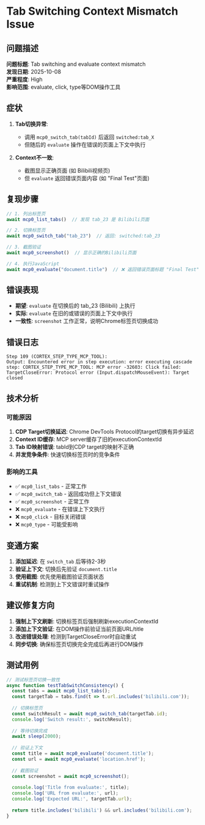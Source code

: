 # Tab Switching Context Mismatch Issue

## 问题描述

**问题标题**: Tab switching and evaluate context mismatch  
**发现日期**: 2025-10-08  
**严重程度**: High  
**影响范围**: evaluate, click, type等DOM操作工具

## 症状

1. **Tab切换异常**:
   - 调用 `mcp0_switch_tab(tabId)` 后返回 `switched:tab_X` 
   - 但随后的 `evaluate` 操作在错误的页面上下文中执行

2. **Context不一致**:
   - 截图显示正确页面 (如 Bilibili视频页)
   - 但 `evaluate` 返回错误页面内容 (如 "Final Test"页面)

## 复现步骤

```javascript
// 1. 列出标签页
await mcp0_list_tabs()  // 发现 tab_23 是 Bilibili页面

// 2. 切换标签页  
await mcp0_switch_tab("tab_23")  // 返回: switched:tab_23

// 3. 截图验证
await mcp0_screenshot()  // 显示正确的Bilibili页面

// 4. 执行JavaScript  
await mcp0_evaluate("document.title")  // ❌ 返回错误页面标题 "Final Test"
```

## 错误表现

- **期望**: `evaluate` 在切换后的 tab_23 (Bilibili) 上执行
- **实际**: `evaluate` 在旧的或错误的页面上下文中执行
- **一致性**: `screenshot` 工作正常，说明Chrome标签页切换成功

## 错误日志

```
Step 109 (CORTEX_STEP_TYPE_MCP_TOOL):
Output: Encountered error in step execution: error executing cascade step: CORTEX_STEP_TYPE_MCP_TOOL: MCP error -32603: Click failed: TargetCloseError: Protocol error (Input.dispatchMouseEvent): Target closed
```

## 技术分析

### 可能原因

1. **CDP Target切换延迟**: Chrome DevTools Protocol的target切换有异步延迟
2. **Context ID缓存**: MCP server缓存了旧的executionContextId
3. **Tab ID映射错误**: tabId到CDP target的映射不正确
4. **并发竞争条件**: 快速切换标签页时的竞争条件

### 影响的工具

- ✅ `mcp0_list_tabs` - 正常工作
- ✅ `mcp0_switch_tab` - 返回成功但上下文错误  
- ✅ `mcp0_screenshot` - 正常工作
- ❌ `mcp0_evaluate` - 在错误上下文执行
- ❌ `mcp0_click` - 目标关闭错误
- ❌ `mcp0_type` - 可能受影响

## 变通方案

1. **添加延迟**: 在 `switch_tab` 后等待2-3秒
2. **验证上下文**: 切换后先验证 `document.title` 
3. **使用截图**: 优先使用截图验证页面状态
4. **重试机制**: 检测到上下文错误时重试操作

## 建议修复方向

1. **强制上下文刷新**: 切换标签页后强制刷新executionContextId
2. **添加上下文验证**: 在DOM操作前验证当前页面URL/title
3. **改进错误处理**: 检测到TargetCloseError时自动重试
4. **同步切换**: 确保标签页切换完全完成后再进行DOM操作

## 测试用例

```javascript
// 测试标签页切换一致性
async function testTabSwitchConsistency() {
  const tabs = await mcp0_list_tabs();
  const targetTab = tabs.find(t => t.url.includes('bilibili.com'));
  
  // 切换标签页
  const switchResult = await mcp0_switch_tab(targetTab.id);
  console.log('Switch result:', switchResult);
  
  // 等待切换完成
  await sleep(2000);
  
  // 验证上下文
  const title = await mcp0_evaluate('document.title');
  const url = await mcp0_evaluate('location.href');
  
  // 截图验证
  const screenshot = await mcp0_screenshot();
  
  console.log('Title from evaluate:', title);
  console.log('URL from evaluate:', url);
  console.log('Expected URL:', targetTab.url);
  
  return title.includes('bilibili') && url.includes('bilibili.com');
}
```
